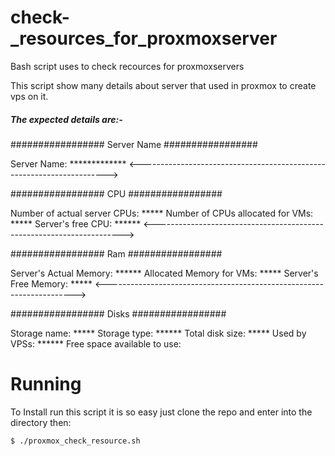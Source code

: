 # check-_resources_for_proxmoxserver
Bash script uses to check recources for proxmoxservers

This script show many details about server that used in proxmox to create vps on it.

##### The expected details are:-

################# Server Name #################

Server Name: *************
<---------------------------------------------------------------------->

################# CPU #################

Number of actual server CPUs: *****
Number of CPUs allocated for VMs: *****
Server's free CPU: ******
<---------------------------------------------------------------------->

################# Ram #################

Server's Actual Memory: ******
Allocated Memory for VMs: *****
Server's Free Memory: *****
<---------------------------------------------------------------------->

################# Disks #################

Storage name: *****
Storage type: ******
Total disk size: *****
Used by VPSs: ******
Free space available to use: 

# Running
To Install run this script it is so easy just clone the repo and enter into the directory then:
```
$ ./proxmox_check_resource.sh
```
